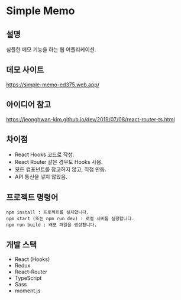 # Simple Memo

## 설명
심플한 메모 기능을 하는 웹 어플리케이션.

## 데모 사이트
https://simple-memo-ed375.web.app/

## 아이디어 참고
https://jeonghwan-kim.github.io/dev/2019/07/08/react-router-ts.html

## 차이점
- React Hooks 코드로 작성.
- React Router 같은 경우도 Hooks 사용.
- 모든 컴포넌트를 참고하지 않고, 직접 만듬.
- API 통신을 넣지 않았음.

## 프로젝트 명령어
```
npm install : 프로젝트를 설치합니다.
npm start (또는 npm run dev) : 로컬 서버를 실행합니다.
npm run build : 배포 파일을 생성합니다.
``` 

## 개발 스택
- React (Hooks)
- Redux
- React-Router
- TypeScript
- Sass
- moment.js
